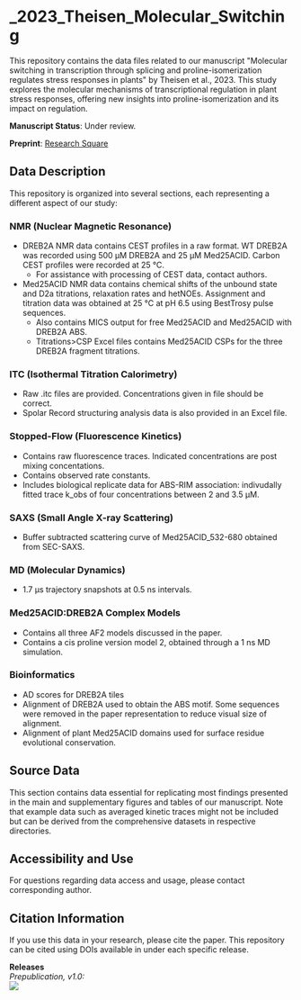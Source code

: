 # _2023_Theisen_Molecular_Switching
This repository contains the data files related to our manuscript "Molecular switching in transcription through splicing and proline-isomerization regulates stress responses in plants" by Theisen et al., 2023. This study explores the molecular mechanisms of transcriptional regulation in plant stress responses, offering new insights into proline-isomerization and its impact on regulation.

**Manuscript Status**: Under review.

**Preprint**: [Research Square](https://www.researchsquare.com/article/rs-3034274/latest) 

## Data Description
This repository is organized into several sections, each representing a different aspect of our study:

### NMR (Nuclear Magnetic Resonance)
  - DREB2A NMR data contains CEST profiles in a raw format. WT DREB2A was recorded using 500 µM DREB2A and 25 µM Med25ACID. Carbon CEST profiles were recorded at 25 °C.
    - For assistance with processing of CEST data, contact authors.
  - Med25ACID NMR data contains chemical shifts of the unbound state and D2a titrations, relaxation rates and hetNOEs. Assignment and titration data was obtained at 25 °C at pH 6.5 using BestTrosy pulse sequences.
    - Also contains MICS output for free Med25ACID and Med25ACID with DREB2A ABS.
    - Titrations>CSP Excel files contains Med25ACID CSPs for the three DREB2A fragment titrations.

### ITC (Isothermal Titration Calorimetry)
  - Raw .itc files are provided. Concentrations given in file should be correct.
  - Spolar Record structuring analysis data is also provided in an Excel file.

### Stopped-Flow (Fluorescence Kinetics)
  - Contains raw fluorescence traces. Indicated concentrations are post mixing concentations.
  - Contains observed rate constants.
  - Includes biological replicate data for ABS-RIM association: indivudally fitted trace k_obs of four concentrations between 2 and 3.5 µM.

### SAXS (Small Angle X-ray Scattering)
  - Buffer subtracted scattering curve of Med25ACID_532-680 obtained from SEC-SAXS.

### MD (Molecular Dynamics)
  - 1.7 µs trajectory snapshots at 0.5 ns intervals.

### Med25ACID:DREB2A Complex Models
  - Contains all three AF2 models discussed in the paper.
  - Contains a cis proline version model 2, obtained through a 1 ns MD simulation.
### Bioinformatics
  - AD scores for DREB2A tiles
  - Alignment of DREB2A used to obtain the ABS motif. Some sequences were removed in the paper representation to reduce visual size of alignment.
  - Alignment of plant Med25ACID domains used for surface residue evolutional conservation.
  
## Source Data
This section contains data essential for replicating most findings presented in the main and supplementary figures and tables of our manuscript. Note that example data such as averaged kinetic traces might not be included but can be derived from the comprehensive datasets in respective directories.

## Accessibility and Use
For questions regarding data access and usage, please contact corresponding author.

## Citation Information
If you use this data in your research, please cite the paper.
This repository can be cited using DOIs available in under each specific release.

**Releases**\
*Prepublication, v1.0:* \
[![](https://zenodo.org/badge/DOI/10.5281/zenodo.10376118.svg)](https://doi.org/10.5281/zenodo.10376118)
